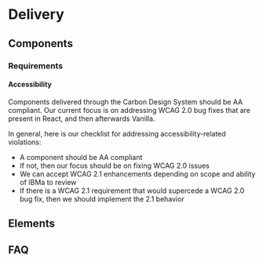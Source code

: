 # Delivery

## Components

### Requirements

#### Accessibility

Components delivered through the Carbon Design System should be AA compliant. Our current focus is on addressing WCAG 2.0 bug fixes that are present in React, and then afterwards Vanilla.

In general, here is our checklist for addressing accessibility-related violations:

- A component should be AA compliant
- If not, then our focus should be on fixing WCAG 2.0 issues
- We can accept WCAG 2.1 enhancements depending on scope and ability of IBMa to review
- If there is a WCAG 2.1 requirement that would supercede a WCAG 2.0 bug fix, then we should implement the 2.1 behavior

## Elements

## FAQ
